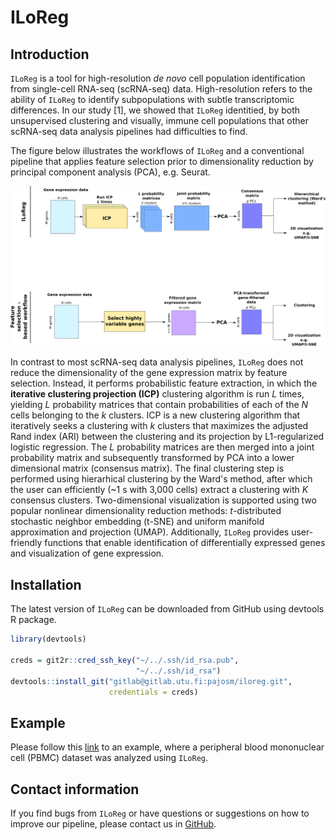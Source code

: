 # ILoReg

## Introduction



`ILoReg` is a tool for high-resolution *de novo* cell population identification from single-cell RNA-seq (scRNA-seq) data. High-resolution refers to the ability of `ILoReg` to identify subpopulations with subtle transcriptomic differences. In our study [1], we showed that `ILoReg` identitied, by both unsupervised clustering and visually, immune cell populations that other scRNA-seq data analysis pipelines had difficulties to find.

The figure below illustrates the workflows of `ILoReg` and a conventional pipeline that applies feature selection prior to dimensionality reduction by principal component analysis (PCA), e.g. Seurat.

![*Figure: Analysis workflows of ILoReg and a feature-selection based approach*](vignettes/figure.png)



In contrast to most scRNA-seq data analysis pipelines, `ILoReg` does not reduce the dimensionality of the gene expression matrix by feature selection. Instead, it performs probabilistic feature extraction, in which the **iterative clustering projection (ICP)** clustering algorithm is run *L* times, yielding *L* probability matrices that contain probabilities of each of the *N* cells belonging to the *k* clusters. ICP is a new clustering algorithm that iteratively seeks a clustering with *k* clusters that maximizes the adjusted Rand index (ARI) between the clustering and its projection by L1-regularized logistic regression. The *L* probability matrices are then merged into a joint probability matrix and subsequently transformed by PCA into a lower dimensional matrix (consensus matrix). The final clustering step is performed using hierarhical clustering by the Ward's method, after which the user can efficiently (~1 s with 3,000 cells) extract a clustering with *K* consensus clusters. Two-dimensional visualization is supported using two popular nonlinear dimensionality reduction methods: *t*-distributed stochastic neighbor embedding (t-SNE) and uniform manifold approximation and projection (UMAP). Additionally, `ILoReg` provides user-friendly functions that enable identification of differentially expressed genes and visualization of gene expression.

## Installation

The latest version of `ILoReg` can be downloaded from GitHub using devtools R package.

```R
library(devtools)

creds = git2r::cred_ssh_key("~/../.ssh/id_rsa.pub",
                            "~/../.ssh/id_rsa")
devtools::install_git("gitlab@gitlab.utu.fi:pajosm/iloreg.git",
                      credentials = creds)

```

## Example

Please follow this [link](https://gitlab.utu.fi/pajosm/iloreg) to an example, where a peripheral blood mononuclear cell (PBMC) dataset was analyzed using `ILoReg`.

## Contact information

If you find bugs from `ILoReg` or have questions or suggestions on how to improve our pipeline, please contact us in [GitHub](https://gitlab.utu.fi/pajosm/iloreg). 

